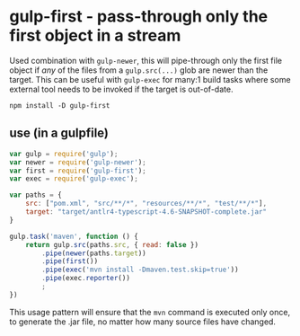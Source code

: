# gulp-first - pass-through only the first object in a stream

Used  combination with `gulp-newer`, this will pipe-through only the first file object if *any* of the files from a `gulp.src(...)` glob are newer than the target.  This can be useful with `gulp-exec` for many:1 build tasks where some external tool needs to be invoked if the target is out-of-date. 

    npm install -D gulp-first

## use (in a gulpfile)

```javascript
var gulp = require('gulp');
var newer = require('gulp-newer');
var first = require('gulp-first');
var exec = require('gulp-exec');

var paths = {
    src: ["pom.xml", "src/**/*", "resources/**/*", "test/**/*"],
    target: "target/antlr4-typescript-4.6-SNAPSHOT-complete.jar"
}

gulp.task('maven', function () {
    return gulp.src(paths.src, { read: false })
        .pipe(newer(paths.target))
        .pipe(first())
        .pipe(exec('mvn install -Dmaven.test.skip=true'))
        .pipe(exec.reporter())
        ;
})
```

This usage pattern will ensure that the `mvn` command is executed only once, to generate the .jar file, no matter how many source files have changed. 